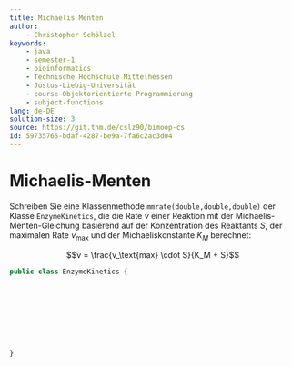 ```yaml
---
title: Michaelis Menten
author:
    - Christopher Schölzel
keywords:
    - java
    - semester-1
    - bioinformatics
    - Technische Hochschule Mittelhessen
    - Justus-Liebig-Universität
    - course-Objektorientierte Programmierung
    - subject-functions
lang: de-DE
solution-size: 3
source: https://git.thm.de/cslz90/bimoop-cs
id: 59735765-bdaf-4287-be9a-7fa6c2ac3d04
---
```


# Michaelis-Menten

Schreiben Sie eine Klassenmethode `mmrate(double,double,double)` der Klasse `EnzymeKinetics`, die die Rate *v* einer Reaktion mit der Michaelis-Menten-Gleichung basierend auf der Konzentration des Reaktants *S*, der maximalen Rate *v*<sub>max</sub> und der Michaeliskonstante *K*<sub>*M*</sub> berechnet:

$$v = \frac{v_\text{max} \cdot S}{K_M + S}$$

```java
public class EnzymeKinetics {
```

<br>
<br>
<br>
<br>
<br>
<br>

```
}
```
